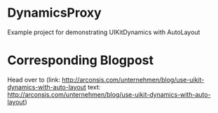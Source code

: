 # DynamicsProxy
Example project for demonstrating UIKitDynamics with AutoLayout

# Corresponding Blogpost
Head over to (link: http://arconsis.com/unternehmen/blog/use-uikit-dynamics-with-auto-layout text: http://arconsis.com/unternehmen/blog/use-uikit-dynamics-with-auto-layout)